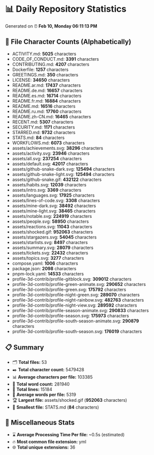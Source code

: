 # 📊 Daily Repository Statistics
Generated on ⏰ **Feb 10, Monday 06:11:13 PM**

## 📂 File Character Counts (Alphabetically)
- ACTIVITY.md: **5025** characters
- CODE_OF_CONDUCT.md: **3391** characters
- CONTRIBUTING.md: **4207** characters
- Dockerfile: **1257** characters
- GREETINGS.md: **350** characters
- LICENSE: **34650** characters
- README.ar.md: **17437** characters
- README.de.md: **16657** characters
- README.es.md: **16714** characters
- README.fr.md: **16884** characters
- README.md: **16516** characters
- README.ru.md: **17760** characters
- README.zh-CN.md: **16465** characters
- RECENT.md: **5307** characters
- SECURITY.md: **1171** characters
- STARRED.md: **9732** characters
- STATS.md: **84** characters
- WORKFLOWS.md: **6073** characters
- assets/achievements.svg: **38296** characters
- assets/activity.svg: **23946** characters
- assets/all.svg: **237254** characters
- assets/default.svg: **42017** characters
- assets/github-snake-dark.svg: **125494** characters
- assets/github-snake-light.svg: **125494** characters
- assets/github-snake.gif: **432122** characters
- assets/habits.svg: **12039** characters
- assets/intro.svg: **3369** characters
- assets/languages.svg: **17925** characters
- assets/lines-of-code.svg: **3308** characters
- assets/mine-dark.svg: **38492** characters
- assets/mine-light.svg: **38465** characters
- assets/notable.svg: **224919** characters
- assets/people.svg: **58950** characters
- assets/reactions.svg: **11043** characters
- assets/shocked.gif: **952063** characters
- assets/stargazers.svg: **54045** characters
- assets/starlists.svg: **8497** characters
- assets/summary.svg: **28079** characters
- assets/tickets.svg: **22432** characters
- assets/topics.svg: **3277** characters
- compose.yaml: **1006** characters
- package.json: **2098** characters
- pnpm-lock.yaml: **14533** characters
- profile-3d-contrib/profile-gitblock.svg: **309012** characters
- profile-3d-contrib/profile-green-animate.svg: **290652** characters
- profile-3d-contrib/profile-green.svg: **175792** characters
- profile-3d-contrib/profile-night-green.svg: **289070** characters
- profile-3d-contrib/profile-night-rainbow.svg: **482763** characters
- profile-3d-contrib/profile-night-view.svg: **289592** characters
- profile-3d-contrib/profile-season-animate.svg: **290833** characters
- profile-3d-contrib/profile-season.svg: **175973** characters
- profile-3d-contrib/profile-south-season-animate.svg: **290879** characters
- profile-3d-contrib/profile-south-season.svg: **176019** characters

## 📋 Summary
- 🗂️ **Total files:** 53
- ✒️ **Total character count:** 5479428
- 📊 **Average characters per file:** 103385
- 📝 **Total word count:** 281940
- 🧾 **Total lines:** 15184
- 📐 **Average words per file:** 5319
- 🏆 **Largest file:** assets/shocked.gif (**952063** characters)
- 🥉 **Smallest file:** STATS.md (**84** characters)

## 🌟 Miscellaneous Stats
- ⌛ **Average Processing Time Per file:** ~0.5s (estimated)
- 🔥 **Most common file extension:** yml
- 🌐 **Total unique extensions:** 36
